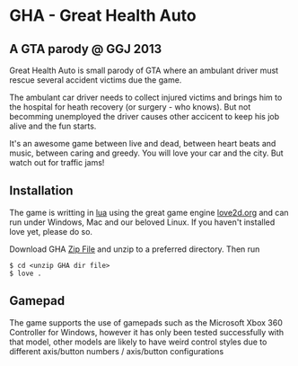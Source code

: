 GHA - Great Health Auto
=======================

A GTA parody @ GGJ 2013
-----------------------

Great Health Auto is small parody of GTA where an ambulant driver must rescue
several accident victims due the game. 

The ambulant car driver needs to collect injured victims and brings him to the
hospital for heath recovery (or surgery - who knows). But not becomming
unemployed the driver causes other accicent to keep his job alive and the fun
starts. 

It's an awesome game between live and dead, between heart beats and music,
between caring and greedy. You will love your car and the city. But watch out
for traffic jams!


Installation
------------

The game is writting in [lua](http://lua.org) using the great game engine
[love2d.org](https://loeve2d.org) and can run under Windows, Mac and our
beloved Linux. If you haven't installed love yet, please do so.

Download GHA [Zip
File](https://github.com/GrandHealthAuto/game/archive/master.zip) and unzip to
a preferred directory. Then run

    $ cd <unzip GHA dir file>
    $ love .


Gamepad
------------

The game supports the use of gamepads such as the Microsoft Xbox 360 Controller for Windows,
however it has only been tested successfully with that model, other models are likely to have
weird control styles due to different axis/button numbers / axis/button configurations